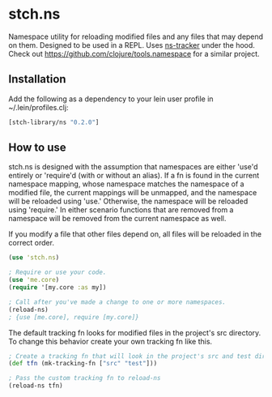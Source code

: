 # stch.ns

Namespace utility for reloading modified files and any files that may depend on them. Designed to be used in a REPL. Uses [ns-tracker](https://github.com/weavejester/ns-tracker) under the hood.  Check out https://github.com/clojure/tools.namespace for a similar project.

## Installation

Add the following as a dependency to your lein user profile in ~/.lein/profiles.clj:

```clojure
[stch-library/ns "0.2.0"]
```

## How to use

stch.ns is designed with the assumption that namespaces are either 'use'd entirely or 'require'd (with or without an alias).  If a fn is found in the current namespace mapping, whose namespace matches the namespace of a modified file, the current mappings will be unmapped, and the namespace will be reloaded using 'use.'  Otherwise, the namespace will be reloaded using 'require.'  In either scenario functions that are removed from a namespace will be removed from the current namespace as well.

If you modify a file that other files depend on, all files will be reloaded in the correct order.

```clojure
(use 'stch.ns)

; Require or use your code.
(use 'me.core)
(require '[my.core :as my])

; Call after you've made a change to one or more namespaces.
(reload-ns)
; {use [me.core], require [my.core]}
```

The default tracking fn looks for modified files in the project's src directory.  To change this behavior create your own tracking fn like this.

```clojure
; Create a tracking fn that will look in the project's src and test directories.
(def tfn (mk-tracking-fn ["src" "test"]))

; Pass the custom tracking fn to reload-ns
(reload-ns tfn)
```













